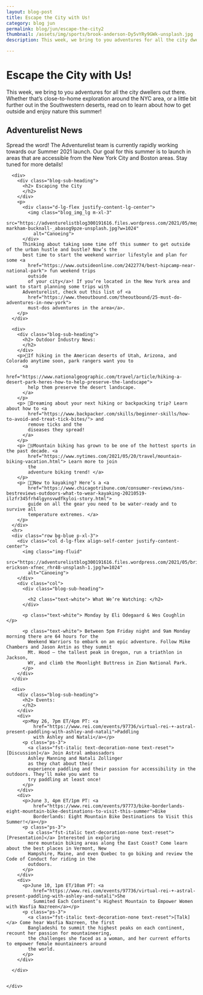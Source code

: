 ```yaml
---
layout: blog-post
title: Escape the City with Us!
category: blog jun
permalink: blog/jun/escape-the-city2
thumbnail: /assets/img/sports/brook-anderson-Dy5vYRy9GWk-unsplash.jpg
description: This week, we bring to you adventures for all the city dwellers out there. Whether that’s close-to-home exploration around the NYC area, or a little bit further out in the Southwestern deserts, read on to learn about how to get outside and enjoy nature this summer!

---
```

<div class="page-section">
  <div class="container-fluid d-lg-flex justify-content-center">
    <div class="col-xl-6 col-lg-8">
      <div>
        <div class="blog-title">
          <h1> Escape the City with Us! </h1>
        </div>
        <p>This week, we bring to you adventures for all the city dwellers out there. Whether that’s close-to-home
          exploration around the NYC area, or a little bit further out in the Southwestern deserts, read on to
          learn about how to get outside and
          enjoy nature this summer!
        </p>
        <div class="blog-sub-heading">
          <h2> Adventurelist News
          </h2>
        </div>
        <p>
          Spread the word! The Adventurelist team is currently rapidly working towards our Summer 2021 launch. Our
          goal for this summer is to launch in areas that are accessible from the New York City and Boston areas.
          Stay tuned for more details!
        </p>
      </div>
  
      <div>
        <div class="blog-sub-heading">
          <h2> Escaping the City
          </h2>
        </div>
        <p>
          <div class="d-lg-flex justify-content-lg-center">
            <img class="blog_img_lg m-xl-3"
              src="https://adventurelistblog300191616.files.wordpress.com/2021/05/megan-markham-bucknall-_abasog9pze-unsplash.jpg?w=1024"
              alt="Canoeing">
          </div>
          Thinking about taking some time off this summer to get outside of the urban hustle and bustle? Now’s the
          best time to start the weekend warrior lifestyle and plan for some <a
            href="https://www.outsideonline.com/2422774/best-hipcamp-near-national-park"> fun weekend trips
            outside
            of your city</a>! If you’re located in the New York area and want to start planning some trips with
          Adventurelist, check out this list of <a
            href="https://www.theoutbound.com/theoutbound/25-must-do-adventures-in-new-york">
            must-dos adventures in the area</a>.
        </p>
      </div>
  
      <div>
        <div class="blog-sub-heading">
          <h2> Outdoor Industry News:
          </h2>
        </div>
        <p>🌵If hiking in the American deserts of Utah, Arizona, and Colorado anytime soon, park rangers want you to
          <a
            href="https://www.nationalgeographic.com/travel/article/hiking-a-desert-park-heres-how-to-help-preserve-the-landscape">
            help them preserve the desert landscape.
          </a>
        </p>
        <p> 🦟Dreaming about your next hiking or backpacking trip? Learn about how to <a
            href="https://www.backpacker.com/skills/beginner-skills/how-to-avoid-and-treat-tick-bites/"> and
            remove ticks and the
            diseases they spread!
          </a>
        </p>
        <p> 🚵‍♀️Mountain biking has grown to be one of the hottest sports in the past decade. <a
            href="https://www.nytimes.com/2021/05/20/travel/mountain-biking-vacation.html"> Learn more to join
            the
            adventure biking trend! </a>
        </p>
        <p> 🚣🏽New to kayaking? Here’s a <a
            href="https://www.chicagotribune.com/consumer-reviews/sns-bestreviews-outdoors-what-to-wear-kayaking-20210519-ilzfr345frh4lgynsvwdfkyloi-story.html">
            guide on all the gear you need to be water-ready and to survive all
            temperature extremes. </a>
        </p>
      </div>
      <hr>
      <div class="row bg-blue p-xl-3">
        <div class="col d-lg-flex align-self-center justify-content-center">
          <img class="img-fluid"
            src="https://adventurelistblog300191616.files.wordpress.com/2021/05/brian-erickson-xfnec_rhr48-unsplash-1.jpg?w=1024"
            alt="Canoeing">
        </div>
        <div class="col">
          <div class="blog-sub-heading">
  
            <h2 class="text-white"> What We’re Watching: </h2>
          </div>
  
          <p class="text-white"> Monday by Eli Odegaard & Wes Coughlin </p>
  
          <p class="text-white"> Between 5pm Friday night and 9am Monday morning there are 64 hours for the
            Weekend Warriors to embark on an epic adventure. Follow Mike Chambers and Jason Antin as they summit
            Mt. Hood – the tallest peak in Oregon, run a triathlon in Jackson,
            WY, and climb the Moonlight Buttress in Zion National Park.
          </p>
        </div>
      </div>
  
      <div>
        <div class="blog-sub-heading">
          <h2> Events:
          </h2>
        </div>
        <div>
          <p>May 26, 7pm ET/4pm PT: <a
              href="https://www.rei.com/events/97736/virtual-rei-+-astral-present-paddling-with-ashley-and-natali">Paddling
              with Ashley and Natali</a></p>
          <p class="ps-3">
            <a class="fst-italic text-decoration-none text-reset">[Discussion]</a> Join Astral ambassadors
            Ashley Manning and Natali Zollinger
            as they chat about their
            experience paddling and their passion for accessibility in the outdoors. They’ll make you want to
            try paddling at least once!
          </p>
        </div>
        <div>
          <p>June 3, 4pm ET/1pm PT: <a
              href="https://www.rei.com/events/97773/bike-borderlands-eight-mountain-bike-destinations-to-visit-this-summer">Bike
              Borderlands: Eight Mountain Bike Destinations to Visit this Summer!</a></p>
          <p class="ps-3">
            <a class="fst-italic text-decoration-none text-reset">[Presentation]</a> Interested in exploring
            more mountain biking areas along the East Coast? Come learn about the best places in Vermont, New
            Hampshire, Maine, and even Quebec to go biking and review the Code of Conduct for riding in the
            outdoors.
          </p>
        </div>
        <div>
          <p>June 10, 1pm ET/10am PT: <a
              href="https://www.rei.com/events/97736/virtual-rei-+-astral-present-paddling-with-ashley-and-natali">She
              Summited Each Continent’s Highest Mountain to Empower Women with Wasfia Nazreen</a></p>
          <p class="ps-3">
            <a class="fst-italic text-decoration-none text-reset">[Talk]</a> Come hear Wasfia Nazreen, the first
            Bangladeshi to summit the highest peaks on each continent, recount her passion for mountaineering,
            the challenges she faced as a woman, and her current efforts to empower female mountaineers around
            the world.
          </p>
        </div>
  
      </div>
  
  
    </div>
  
  </div>
</div>